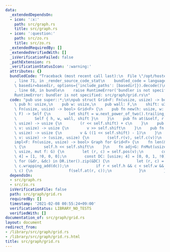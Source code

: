 ```yaml
---
data:
  _extendedDependsOn:
  - icon: ':x:'
    path: src/graph.rs
    title: src/graph.rs
  - icon: ':question:'
    path: src/zo.rs
    title: src/zo.rs
  _extendedRequiredBy: []
  _extendedVerifiedWith: []
  _isVerificationFailed: false
  _pathExtension: rs
  _verificationStatusIcon: ':warning:'
  attributes: {}
  bundledCode: "Traceback (most recent call last):\n  File \"/opt/hostedtoolcache/Python/3.9.1/x64/lib/python3.9/site-packages/onlinejudge_verify/documentation/build.py\"\
    , line 71, in _render_source_code_stat\n    bundled_code = language.bundle(stat.path,\
    \ basedir=basedir, options={'include_paths': [basedir]}).decode()\n  File \"/opt/hostedtoolcache/Python/3.9.1/x64/lib/python3.9/site-packages/onlinejudge_verify/languages/user_defined.py\"\
    , line 68, in bundle\n    raise RuntimeError('bundler is not specified: {}'.format(path.as_posix()))\n\
    RuntimeError: bundler is not specified: src/graph/grid.rs\n"
  code: "pub use super::*;\n\npub struct Grid<F: Fn(usize, usize) -> bool> {\n   \
    \ pub h: usize,\n    pub w: usize,\n    pub wall: F,\n    shift: u32,\n}\n\nimpl<F:\
    \ Fn(usize, usize) -> bool> Grid<F> {\n    pub fn new(h: usize, w: usize, wall:\
    \ F) -> Self {\n        let shift = w.next_power_of_two().trailing_zeros();\n\
    \        Self { h, w, wall, shift }\n    }\n    pub fn at(&self, r: usize, c:\
    \ usize) -> usize {\n        (r << self.shift) + c\n    }\n    pub fn r(&self,\
    \ v: usize) -> usize {\n        v >> self.shift\n    }\n    pub fn c(&self, v:\
    \ usize) -> usize {\n        v & ((1 << self.shift) - 1)\n    }\n    pub fn pos(&self,\
    \ v: usize) -> (usize, usize) {\n        (self.r(v), self.c(v))\n    }\n}\n\n\
    impl<F: Fn(usize, usize) -> bool> Graph for Grid<F> {\n    fn len(&self) -> usize\
    \ {\n        self.h << self.shift\n    }\n    fn adj<G: FnMut(usize)>(&self, v:\
    \ usize, mut f: G) {\n        let (r, c) = self.pos(v);\n        const DR: [usize;\
    \ 4] = [1, !0, 0, 0];\n        const DC: [usize; 4] = [0, 0, 1, !0];\n       \
    \ for (&dr, &dc) in DR.iter().zip(&DC) {\n            let (r, c) = (r.wrapping_add(dr),\
    \ c.wrapping_add(dc));\n            if r < self.h && c < self.w && !(self.wall)(r,\
    \ c) {\n                f(self.at(r, c));\n            }\n        }\n    }\n}\n"
  dependsOn:
  - src/graph.rs
  - src/zo.rs
  isVerificationFile: false
  path: src/graph/grid.rs
  requiredBy: []
  timestamp: '2021-02-08 00:55:24+09:00'
  verificationStatus: LIBRARY_NO_TESTS
  verifiedWith: []
documentation_of: src/graph/grid.rs
layout: document
redirect_from:
- /library/src/graph/grid.rs
- /library/src/graph/grid.rs.html
title: src/graph/grid.rs
---
```

